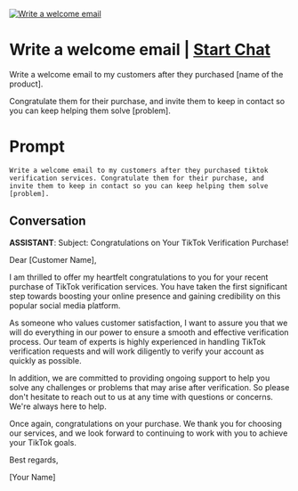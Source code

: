 
[![Write a welcome email](https://flow-prompt-covers.s3.us-west-1.amazonaws.com/icon/minimalist/mini_3.png)](https://gptcall.net/chat.html?data=%7B%22contact%22%3A%7B%22id%22%3A%224WVKFuWp7GORslaCUf6v0%22%2C%22flow%22%3Atrue%7D%7D)
# Write a welcome email | [Start Chat](https://gptcall.net/chat.html?data=%7B%22contact%22%3A%7B%22id%22%3A%224WVKFuWp7GORslaCUf6v0%22%2C%22flow%22%3Atrue%7D%7D)
Write a welcome email to my customers after they purchased [name of the product]. 

Congratulate them for their purchase, and invite them to keep in contact so you can keep helping them solve [problem].

# Prompt

```
Write a welcome email to my customers after they purchased tiktok verification services. Congratulate them for their purchase, and invite them to keep in contact so you can keep helping them solve [problem].
```

## Conversation

**ASSISTANT**: Subject: Congratulations on Your TikTok Verification Purchase!



Dear [Customer Name],



I am thrilled to offer my heartfelt congratulations to you for your recent purchase of TikTok verification services. You have taken the first significant step towards boosting your online presence and gaining credibility on this popular social media platform.



As someone who values customer satisfaction, I want to assure you that we will do everything in our power to ensure a smooth and effective verification process. Our team of experts is highly experienced in handling TikTok verification requests and will work diligently to verify your account as quickly as possible.



In addition, we are committed to providing ongoing support to help you solve any challenges or problems that may arise after verification. So please don't hesitate to reach out to us at any time with questions or concerns. We're always here to help.



Once again, congratulations on your purchase. We thank you for choosing our services, and we look forward to continuing to work with you to achieve your TikTok goals.



Best regards,



[Your Name]


